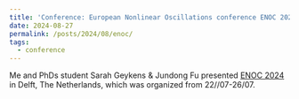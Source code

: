 ```yaml
---
title: 'Conference: European Nonlinear Oscillations conference ENOC 2024 in Delft'
date: 2024-08-27
permalink: /posts/2024/08/enoc/
tags:
  - conference
---
```


Me and PhDs student Sarah Geykens & Jundong Fu presented  [ ENOC 2024 ](https://enoc24.dryfta.com/) in Delft, The Netherlands, which was organized from 22//07-26/07.
